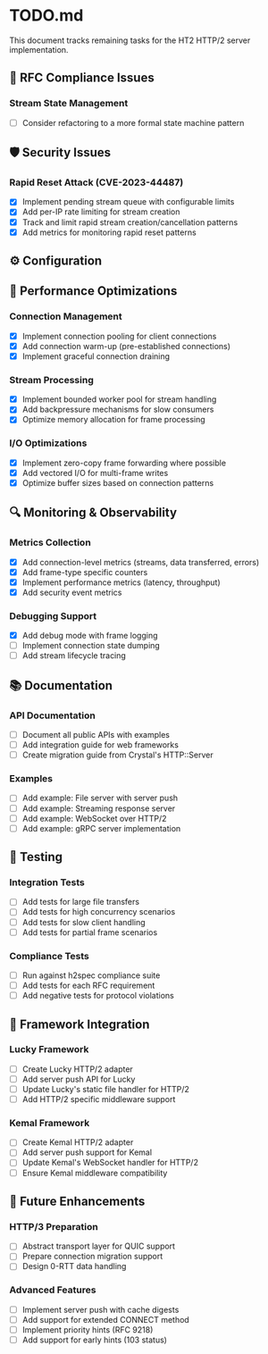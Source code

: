 # TODO.md

This document tracks remaining tasks for the HT2 HTTP/2 server implementation.

## 🔧 RFC Compliance Issues

### Stream State Management
- [ ] Consider refactoring to a more formal state machine pattern


## 🛡️ Security Issues

### Rapid Reset Attack (CVE-2023-44487)
- [x] Implement pending stream queue with configurable limits
- [x] Add per-IP rate limiting for stream creation
- [x] Track and limit rapid stream creation/cancellation patterns
- [x] Add metrics for monitoring rapid reset patterns

## ⚙️ Configuration


## 🚀 Performance Optimizations

### Connection Management
- [x] Implement connection pooling for client connections
- [x] Add connection warm-up (pre-established connections)
- [x] Implement graceful connection draining

### Stream Processing
- [x] Implement bounded worker pool for stream handling
- [x] Add backpressure mechanisms for slow consumers
- [x] Optimize memory allocation for frame processing

### I/O Optimizations
- [x] Implement zero-copy frame forwarding where possible
- [x] Add vectored I/O for multi-frame writes
- [x] Optimize buffer sizes based on connection patterns

## 🔍 Monitoring & Observability

### Metrics Collection
- [x] Add connection-level metrics (streams, data transferred, errors)
- [x] Add frame-type specific counters
- [x] Implement performance metrics (latency, throughput)
- [x] Add security event metrics

### Debugging Support
- [x] Add debug mode with frame logging
- [ ] Implement connection state dumping
- [ ] Add stream lifecycle tracing

## 📚 Documentation

### API Documentation
- [ ] Document all public APIs with examples
- [ ] Add integration guide for web frameworks
- [ ] Create migration guide from Crystal's HTTP::Server

### Examples
- [ ] Add example: File server with server push
- [ ] Add example: Streaming response server
- [ ] Add example: WebSocket over HTTP/2
- [ ] Add example: gRPC server implementation

## 🧪 Testing

### Integration Tests
- [ ] Add tests for large file transfers
- [ ] Add tests for high concurrency scenarios
- [ ] Add tests for slow client handling
- [ ] Add tests for partial frame scenarios

### Compliance Tests
- [ ] Run against h2spec compliance suite
- [ ] Add tests for each RFC requirement
- [ ] Add negative tests for protocol violations

## 🔄 Framework Integration

### Lucky Framework
- [ ] Create Lucky HTTP/2 adapter
- [ ] Add server push API for Lucky
- [ ] Update Lucky's static file handler for HTTP/2
- [ ] Add HTTP/2 specific middleware support

### Kemal Framework
- [ ] Create Kemal HTTP/2 adapter
- [ ] Add server push support for Kemal
- [ ] Update Kemal's WebSocket handler for HTTP/2
- [ ] Ensure Kemal middleware compatibility

## 🎯 Future Enhancements

### HTTP/3 Preparation
- [ ] Abstract transport layer for QUIC support
- [ ] Prepare connection migration support
- [ ] Design 0-RTT data handling

### Advanced Features
- [ ] Implement server push with cache digests
- [ ] Add support for extended CONNECT method
- [ ] Implement priority hints (RFC 9218)
- [ ] Add support for early hints (103 status)